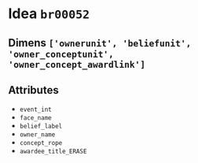 # Idea `br00052`

## Dimens `['ownerunit', 'beliefunit', 'owner_conceptunit', 'owner_concept_awardlink']`

## Attributes
- `event_int`
- `face_name`
- `belief_label`
- `owner_name`
- `concept_rope`
- `awardee_title_ERASE`
